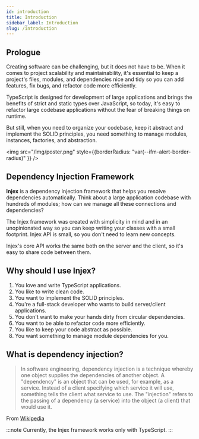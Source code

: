 ```yaml
---
id: introduction
title: Introduction
sidebar_label: Introduction
slug: /introduction
---
```


## Prologue

Creating software can be challenging, but it does not have to be. When it comes to project scalability and maintainability, it's essential to keep a project's files, modules, and dependencies nice and tidy so you can add features, fix bugs, and refactor code more efficiently.

TypeScript is designed for development of large applications and brings the benefits of strict and static types over JavaScript, so today, it's easy to refactor large codebase applications without the fear of breaking things on runtime.

But still, when you need to organize your codebase, keep it abstract and implement the SOLID principles, you need something to manage modules, instances, factories, and abstraction.

<img src="/img/poster.png" style={{borderRadius: "var(--ifm-alert-border-radius)" }} />

## Dependency Injection Framework

**Injex** is a dependency injection framework that helps you resolve dependencies automatically. Think about a large application codebase with hundreds of modules; how can we manage all these connections and dependencies?

The Injex framework was created with simplicity in mind and in an unopinionated way so you can keep writing your classes with a small footprint. Injex API is small, so you don't need to learn new concepts.

Injex's core API works the same both on the server and the client, so it's easy to share code between them.

## Why should I use Injex?

1. You love and write TypeScript applications.
2. You like to write clean code.
3. You want to implement the SOLID principles.
4. You're a full-stack developer who wants to build server/client applications.
5. You don't want to make your hands dirty from circular dependencies.
6. You want to be able to refactor code more efficiently.
7. You like to keep your code abstract as possible.
8. You want something to manage module dependencies for you.

## What is dependency injection?

>In software engineering, dependency injection is a technique whereby one object supplies the dependencies of another object. A "dependency" is an object that can be used, for example, as a service. Instead of a client specifying which service it will use, something tells the client what service to use. The "injection" refers to the passing of a dependency (a service) into the object (a client) that would use it.

From [Wikipedia](https://en.wikipedia.org/wiki/Dependency_injection)

:::note
Currently, the Injex framework works only with TypeScript.
:::